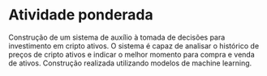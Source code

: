 # Atividade ponderada
Construção de um sistema de auxílio à tomada de decisões para investimento em cripto ativos. O sistema é capaz de analisar o histórico de preços de cripto ativos e indicar o melhor momento para compra e venda de ativos. Construção realizada utilizando modelos de machine learning.

